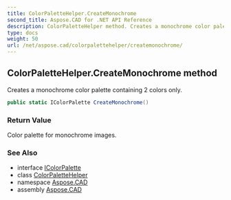 ```yaml
---
title: ColorPaletteHelper.CreateMonochrome
second_title: Aspose.CAD for .NET API Reference
description: ColorPaletteHelper method. Creates a monochrome color palette containing 2 colors only
type: docs
weight: 50
url: /net/aspose.cad/colorpalettehelper/createmonochrome/
---
```

## ColorPaletteHelper.CreateMonochrome method

Creates a monochrome color palette containing 2 colors only.

```csharp
public static IColorPalette CreateMonochrome()
```

### Return Value

Color palette for monochrome images.

### See Also

* interface [IColorPalette](../../icolorpalette/)
* class [ColorPaletteHelper](../)
* namespace [Aspose.CAD](../../colorpalettehelper/)
* assembly [Aspose.CAD](../../../)


